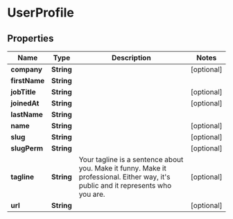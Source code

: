 
# UserProfile

## Properties
Name | Type | Description | Notes
------------ | ------------- | ------------- | -------------
**company** | **String** |  |  [optional]
**firstName** | **String** |  | 
**jobTitle** | **String** |  |  [optional]
**joinedAt** | **String** |  |  [optional]
**lastName** | **String** |  | 
**name** | **String** |  |  [optional]
**slug** | **String** |  |  [optional]
**slugPerm** | **String** |  |  [optional]
**tagline** | **String** | Your tagline is a sentence about you. Make it funny. Make it professional. Either way, it&#39;s public and it represents who you are. |  [optional]
**url** | **String** |  |  [optional]



